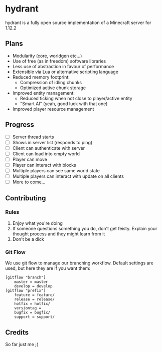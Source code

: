 # hydrant

hydrant is a fully open source implementation of a Minecraft server for 1.12.2

## Plans
  - Modularity (core, worldgen etc...)
  - Use of free (as in freedom) software libraries
  - Less use of abstraction in favour of performance
  - Extensible via Lua or alternative scripting language
  - Reduced memory footprint:
    - Compression of idling chunks
    - Optimized active chunk storage
  - Improved entity management:
    - Reduced ticking when not close to player/active entity
    - "Smart AI" (yeah, good luck with that one)
  - Improved player resource management

## Progress
  - [ ] Server thread starts
  - [ ] Shows in server list (responds to ping)
  - [ ] Client can authenticate with server
  - [ ] Client can load into empty world
  - [ ] Player can move
  - [ ] Player can interact with blocks
  - [ ] Multiple players can see same world state
  - [ ] Multiple players can interact with update on all clients
  - [ ] More to come...

## Contributing

### Rules
  1. Enjoy what you're doing
  2. If someone questions something you do, don't get feisty. Explain your thought process and they might learn from it
  3. Don't be a dick

### Git Flow

We use git flow to manage our branching workflow.
Default settings are used, but here they are if you want them:

```
[gitflow "branch"]
	master = master
	develop = develop
[gitflow "prefix"]
	feature = feature/
	release = release/
	hotfix = hotfix/
	versiontag = 
	bugfix = bugfix/
	support = support/
```

## Credits

So far just me ;(
